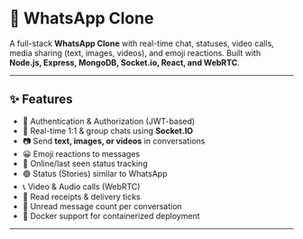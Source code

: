 # 📱 WhatsApp Clone  

A full-stack **WhatsApp Clone** with real-time chat, statuses, video calls, media sharing (text, images, videos), and emoji reactions. Built with **Node.js, Express, MongoDB, Socket.io, React, and WebRTC**.  

---

## ✨ Features  

- 🔐 Authentication & Authorization (JWT-based)  
- 💬 Real-time 1:1 & group chats using **Socket.IO**  
- 📷 Send **text, images, or videos** in conversations  
- 😀 Emoji reactions to messages  
- 📡 Online/last seen status tracking  
- 🟢 Status (Stories) similar to WhatsApp  
- 📞 Video & Audio calls (WebRTC)  
- 📨 Read receipts & delivery ticks  
- 🔔 Unread message count per conversation  
- 🐳 Docker support for containerized deployment  

---